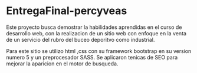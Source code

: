 # EntregaFinal-percyveas 

Este proyecto busca demostrar la habilidades aprendidas en el curso de desarrollo web, con la realizacion de un sitio web con enfoque en la venta de un servicio
del rubro del buceo deporitvo como industrial.

Para este sitio se utilizo html ,css con su framework bootstrap en su version numero 5 y un preprocesador SASS.
Se aplicaron tenicas de SEO para mejorar la aparicion en el motor de busqueda. 